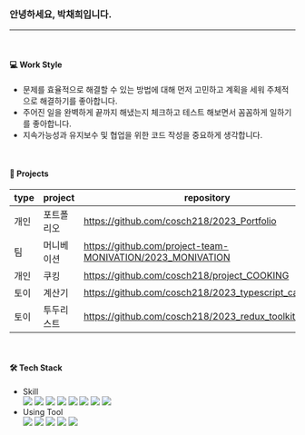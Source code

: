 <h3>안녕하세요, 박채희입니다.</h3>

<hr/>
<br/>

<h4>💻 Work Style</h4>
<ul>
  <li>문제를 효율적으로 해결할 수 있는 방법에 대해 먼저 고민하고 계획을 세워 주체적으로 해결하기를 좋아합니다.</li>
  <li>주어진 일을 완벽하게 끝까지 해냈는지 체크하고 테스트 해보면서 꼼꼼하게 일하기를 좋아합니다.</li>
  <li>지속가능성과 유지보수 및 협업을 위한 코드 작성을 중요하게 생각합니다.</li>
</ul>

<br/>

<h4>📁 Projects</h4>



|type|project|repository|websit|
|--|---------------|-----|-----|
|개인|포트폴리오|https://github.com/cosch218/2023_Portfolio|개발중|
|팀|머니베이션|https://github.com/project-team-MONIVATION/2023_MONIVATION|https://project-team-monivation.github.io/2023_MONIVATION/|
|개인|쿠킹|https://github.com/cosch218/project_COOKING|https://cosch218.github.io/2023-project-cooking|
|토이|계산기|https://github.com/cosch218/2023_typescript_calculator|https://cosch218.github.io/2023_typescript_calculator/|
|토이|투두리스트|https://github.com/cosch218/2023_redux_toolkit_todolist||

<br/>

<h4>🛠 Tech Stack</h4>
<ul>
  <li>Skill</li>
    <img src="https://img.shields.io/badge/React-61DAFB?style=flat-square&logo=React&logoColor=white"/>
    <img src="https://img.shields.io/badge/TypeScript-3178C6?style=flat-square&logo=TypeScript&logoColor=white"/>
    <img src="https://img.shields.io/badge/JavaScript-F7DF1E?style=flat-square&logo=JavaScript&logoColor=white"/>
    <img src="https://img.shields.io/badge/Firebase-FFCA28?style=flat-square&logo=Firebase&logoColor=white"/>
    <img src="https://img.shields.io/badge/StyledComponents-DB7093?style=flat-square&logo=StyledComponents&logoColor=white"/>
    <img src="https://img.shields.io/badge/Sass-CC6699?style=flat-square&logo=Sass&logoColor=white"/>
    <img src="https://img.shields.io/badge/CSS3-1572B6?style=flat-square&logo=css3&logoColor=white"/>
    <img src="https://img.shields.io/badge/HTML5-E34F26?style=flat-square&logo=HTML5&logoColor=white"/>
  
  <li>Using Tool</li>
    <img src="https://img.shields.io/badge/Git-F05032?style=flat-square&logo=Git&logoColor=white"/>
    <img src="https://img.shields.io/badge/Notion-000000?style=flat-square&logo=Notion&logoColor=white"/>
    <img src="https://img.shields.io/badge/Figma-F24E1E?style=flat-square&logo=Figma&logoColor=white"/>
    <img src="https://img.shields.io/badge/Photoshop-31A8FF?style=flat-square&logo=adobephotoshop&logoColor=white"/>
    <img src="https://img.shields.io/badge/Illustrator-FF9A00?style=flat-square&logo=adobeillustrator&logoColor=white"/>    
</ul>

<br/>
